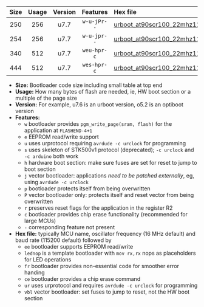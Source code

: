 |Size|Usage|Version|Features|Hex file|
|:-:|:-:|:-:|:-:|:--|
|250|256|u7.7|`w-u-jPr--`|[urboot_at90scr100_22mhz1184_57600bps_lednop_ur_vbl.hex](https://raw.githubusercontent.com/stefanrueger/urboot.hex/main/mcus/at90scr100/fcpu_22mhz1184/57600_bps/urboot_at90scr100_22mhz1184_57600bps_lednop_ur_vbl.hex)|
|254|256|u7.7|`w-u-jpr--`|[urboot_at90scr100_22mhz1184_57600bps_lednop_fr_ur_vbl.hex](https://raw.githubusercontent.com/stefanrueger/urboot.hex/main/mcus/at90scr100/fcpu_22mhz1184/57600_bps/urboot_at90scr100_22mhz1184_57600bps_lednop_fr_ur_vbl.hex)|
|340|512|u7.7|`weu-hpr-c`|[urboot_at90scr100_22mhz1184_57600bps_ee_lednop_fr_ce_ur.hex](https://raw.githubusercontent.com/stefanrueger/urboot.hex/main/mcus/at90scr100/fcpu_22mhz1184/57600_bps/urboot_at90scr100_22mhz1184_57600bps_ee_lednop_fr_ce_ur.hex)|
|444|512|u7.7|`wes-hpr-c`|[urboot_at90scr100_22mhz1184_57600bps_ee_lednop_fr_ce.hex](https://raw.githubusercontent.com/stefanrueger/urboot.hex/main/mcus/at90scr100/fcpu_22mhz1184/57600_bps/urboot_at90scr100_22mhz1184_57600bps_ee_lednop_fr_ce.hex)|

- **Size:** Bootloader code size including small table at top end
- **Usage:** How many bytes of flash are needed, ie, HW boot section or a multiple of the page size
- **Version:** For example, u7.6 is an urboot version, o5.2 is an optiboot version
- **Features:**
  + `w` bootloader provides `pgm_write_page(sram, flash)` for the application at `FLASHEND-4+1`
  + `e` EEPROM read/write support
  + `u` uses urprotocol requiring `avrdude -c urclock` for programming
  + `s` uses skeleton of STK500v1 protocol (deprecated); `-c urclock` and `-c arduino` both work
  + `h` hardware boot section: make sure fuses are set for reset to jump to boot section
  + `j` vector bootloader: applications *need to be patched externally*, eg, using `avrdude -c urclock`
  + `p` bootloader protects itself from being overwritten
  + `P` vector bootloader only: protects itself and reset vector from being overwritten
  + `r` preserves reset flags for the application in the register R2
  + `c` bootloader provides chip erase functionality (recommended for large MCUs)
  + `-` corresponding feature not present
- **Hex file:** typically MCU name, oscillator frequency (16 MHz default) and baud rate (115200 default) followed by
  + `ee` bootloader supports EEPROM read/write
  + `lednop` is a template bootloader with `mov rx,rx` nops as placeholders for LED operations
  + `fr` bootloader provides non-essential code for smoother error handing
  + `ce` bootloader provides a chip erase command
  + `ur` uses urprotocol and requires `avrdude -c urclock` for programming
  + `vbl` vector bootloader: set fuses to jump to reset, not the HW boot section
